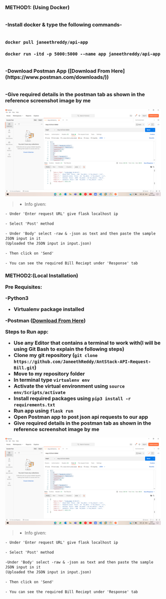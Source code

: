 <h3>
  METHOD1: (Using Docker) <br> <br>
  
  -Install docker & type the following commands- <br> <br>
  
    docker pull janeethreddy/api-app 
  
    docker run -itd -p 5000:5000 --name app janeethreddy/api-app 
  
  <br>
  -Download Postman App ([Download From Here](https://www.postman.com/downloads/))  <br><br>
  
  -Give required details in the postman tab as shown in the reference screenshot image by me <br> </h3>
  
  ![Reference Screenshot](https://github.com/JaneethReddy/AntStack-API-Request-Bill/blob/2afbc32515613be47d71b50500c27dc9ad3415eb/Screenshot%20(186).png)  <br>
  
  
  >- Info given: <br>
  >
    - Under 'Enter request URL' give flask localhost ip 
    
    - Select 'Post' method 
    
    - Under 'Body' select -raw & -json as text and then paste the sample JSON input in it
    (Uploaded the JSON input in input.json)
    
    - Then click on 'Send' 
    
    - You can see the required Bill Reciept under 'Response' tab 
  
 <h3>METHOD2:(Local Installation)
  
  
  Pre Requisites: <br>

  -Python3 <br>
  - Virtualenv package installed <br>
  
  -Postman ([Download From Here](https://www.postman.com/downloads/))  <br>
  
 
 Steps to Run app: <br>
  - Use any Editor that contains a terminal to work with(I will be using Git Bash to explain the following steps) <br>
  - Clone my git repository (`git clone https://github.com/JaneethReddy/AntStack-API-Request-Bill.git`) <br>
  - Move to my repository folder <br>
  - In terminal type `virtualenv env` <br>
  - Activate the virtual environment using `source env/Scripts/activate` <br>
  - Install required packages using `pip3 install -r requirements.txt` <br>
  - Run app using `flask run` <br>
  - Open Postman app to post json api requests to our app <br>
  - Give required details in the postman tab as shown in the reference screenshot image by me <br> </h3> 
  
  ![Reference Screenshot](https://github.com/JaneethReddy/AntStack-API-Request-Bill/blob/2afbc32515613be47d71b50500c27dc9ad3415eb/Screenshot%20(186).png)  <br>
  
  
  >- Info given: <br>
  >
    - Under 'Enter request URL' give flask localhost ip 
    
    - Select 'Post' method 
    
    -Under 'Body' select -raw & -json as text and then paste the sample JSON input in it
    (Uploaded the JSON input in input.json)
    
    - Then click on 'Send' 
    
    - You can see the required Bill Reciept under 'Response' tab 
  
